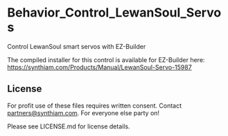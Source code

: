 # Behavior_Control_LewanSoul_Servos
Control LewanSoul smart servos with EZ-Builder

The compiled installer for this control is available for EZ-Builder here: https://synthiam.com/Products/Manual/LewanSoul-Servo-15987

## License

For profit use of these files requires written consent. Contact partners@synthiam.com. For everyone else party on!

Please see LICENSE.md for license details.
